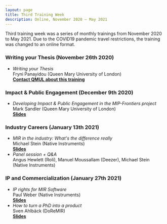 ```yaml
---
layout: page
title: Third Training Week
description: Online, November 2020 – May 2021
---
```


Third training week was a series of monthly trainings from November 2020 to May 2021.
Due to the COVID19 pandemic travel restrictions, the training was changed to an online format.

### Writing your Thesis (November 26th 2020)

- _Writing your Thesis_ <br> Fryni Panayidou (Queen Mary University of London) <br> [**Contact QMUL about this training**](https://www.qmul.ac.uk/queenmaryacademy/researcher-development/)

### Impact & Public Engagement (December 9th 2020)

- _Developing Impact & Public Engagement in the MIP-Frontiers project_ <br> Mark Sandler (Queen Mary University of London) <br> [**Slides**](/resources/third-training-week/impact.pdf)

### Industry Careers (January 13th 2021)

- _MIR in the industry: What's the difference really_  <br> Michael Stein (Native Instruments) <br> [**Slides**](/resources/third-training-week/whats-the-difference-really-working-in-mir.pdf)
- _Panel session + Q&A_ <br> Angus Hewlett (Roli), Manuel Moussallam (Deezer), Michael Stein (Native Instruments)

### IP and Commercialization (January 27th 2021)

- _IP rights for MIR Software_ <br> Paul Weber (Native Instruments) <br> [**Slides**](/resources/third-training-week/ip-rights-for-mir-software.pdf)
- _How to turn a PhD into a product_ <br> Sven Ahlbäck (DoReMIR) <br> [**Slides**](/resources/third-training-week/from-phd-to-product.pdf)
